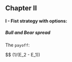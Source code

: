## Chapter II

#### I - Fist strategy with options:
##### Bull and Bear spread

The `payoff`:

$$ (1/(E_2 - E_1))